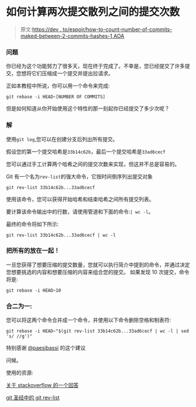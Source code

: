 # 如何计算两次提交散列之间的提交次数

> 原文:[https://dev . to/espoir/how-to-count-number-of-commits-maked-between-2-commits-hashes-1 AOA](https://dev.to/espoir/how-to-count-the-number-of-commits-made-between-2-commits-hashes-1aoa)

### [](#the-problem)问题

你已经为这个功能努力了很多天，现在终于完成了。不幸是，您已经提交了许多提交，您想将它们压缩成一个提交并提出拉请求。

正如本教程中所说，你可以用一个命令来完成:

`git rebase -i HEAD~[NUMBER OF COMMITS]`

但是如何知道从你开始使用这个特性的那一刻起你已经提交了多少次呢？

### [](#the-solution)解

使用`git log`,您可以在创建分支后列出所有提交。

假设您的第一个提交哈希是`33b14c62b`，最后一个提交哈希是`33ad6cecf`

您可以通过手工计算两个哈希之间的提交次数来实现，但这并不总是容易的。

Git 有一个名为`rev-list`的强大命令，它按时间倒序列出提交对象

`git rev-list 33b14c62b...33ad6cecf`

使用该命令，您可以获得开始哈希和结束哈希之间所有提交列表。

要计算该命令输出中的行数，请使用管道和下面的命令:`| wc -l`。

最终的命令将如下所示:

`git rev-list 33b14c62b...33ad6cecf | wc -l`

### [](#putting-all-together)把所有的放在一起！

一旦您获得了想要压缩的提交数量，您就可以执行简介中提到的命令，并通过决定您想要挑选的内容和想要压缩的内容来组合您的提交。
如果发现 10 次提交，命令将是:

`git rebase -i HEAD~10`

### [](#all-in-one)合二为一:

您可以将这两个命令合并成一个命令，并使用以下命令删除空格和制表符:

`git rebase -i HEAD~"$(git rev-list 33b14c62b...33ad6cecf | wc -l | sed 's/ //g')"`

特别感谢 [@paesibassi](https://dev.to/paesibassi) 的这个建议

问候。

使用的资源:

[关于 stackoverflow 的一个回答](https://stackoverflow.com/a/44344164/4683950)

[git 圣经中的 git rev-list](https://git-scm.com/docs/git-rev-list/#git-rev-list---ancestry-path)